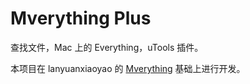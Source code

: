 # Mverything Plus

查找文件，Mac 上的 Everything，uTools 插件。

本项目在 lanyuanxiaoyao 的 [Mverything](https://github.com/lanyuanxiaoyao/Mverything) 基础上进行开发。
